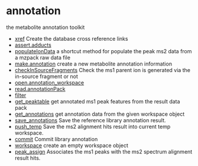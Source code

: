 ﻿# annotation

the metabolite annotation toolkit

+ [xref](annotation/xref.1) Create the database cross reference links
+ [assert.adducts](annotation/assert.adducts.1) 
+ [populateIonData](annotation/populateIonData.1) a shortcut method for populate the peak ms2 data from a mzpack raw data file
+ [make.annotation](annotation/make.annotation.1) create a new metabolite annotation information
+ [checkInSourceFragments](annotation/checkInSourceFragments.1) Check the ms1 parent ion is generated via the in-source fragment or not
+ [open.annotation_workspace](annotation/open.annotation_workspace.1) 
+ [read.annotationPack](annotation/read.annotationPack.1) 
+ [filter](annotation/filter.1) 
+ [get_peaktable](annotation/get_peaktable.1) get annotated ms1 peak features from the result data pack
+ [get_annotations](annotation/get_annotations.1) get annotation data from the given workspace object
+ [save_annotations](annotation/save_annotations.1) Save the reference library annotation result.
+ [push_temp](annotation/push_temp.1) Save the ms2 alignment hits result into current temp workspace.
+ [commit](annotation/commit.1) Commit library annotation
+ [workspace](annotation/workspace.1) create an empty workspace object
+ [peak_assign](annotation/peak_assign.1) Associates the ms1 peaks with the ms2 spectrum alignment result hits.
